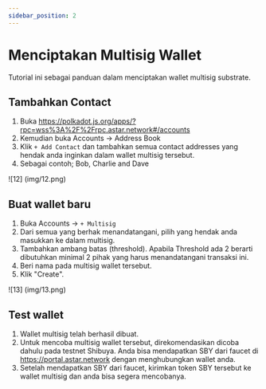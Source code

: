 ```yaml
---
sidebar_position: 2
---
```


# Menciptakan Multisig Wallet

Tutorial ini sebagai panduan dalam menciptakan wallet multisig substrate.

## Tambahkan Contact

1. Buka <https://polkadot.js.org/apps/?rpc=wss%3A%2F%2Frpc.astar.network#/accounts>
2. Kemudian buka Accounts -> Address Book
3. Klik `+ Add Contact` dan tambahkan semua contact addresses yang hendak anda inginkan dalam wallet multisig tersebut.
4. Sebagai contoh; Bob, Charlie and Dave

![12] (img/12.png)

## Buat wallet baru

1. Buka Accounts -> `+ Multisig`
2. Dari semua yang berhak menandatangani, pilih yang hendak anda masukkan ke dalam multisig.
3. Tambahkan ambang batas (threshold). Apabila Threshold ada 2 berarti dibutuhkan minimal 2 pihak yang harus menandatangani transaksi ini.
4. Beri nama pada multisig wallet tersebut.
5. Klik "Create".

![13] (img/13.png)

## Test wallet

1. Wallet multisig telah berhasil dibuat.
2. Untuk mencoba multisig wallet tersebut, direkomendasikan dicoba dahulu pada testnet Shibuya. Anda bisa mendapatkan SBY dari faucet di <https://portal.astar.network> dengan menghubungkan wallet anda.
3. Setelah mendapatkan SBY dari faucet, kirimkan token SBY tersebut ke wallet multisig dan anda bisa segera mencobanya.
